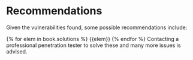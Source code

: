 # Recommendations

Given the vulnerabilities found, some possible recommendations include:

{% for elem in book.solutions %}
{{elem}}
{% endfor %}
Contacting a professional penetration tester to solve these and many more issues is advised.